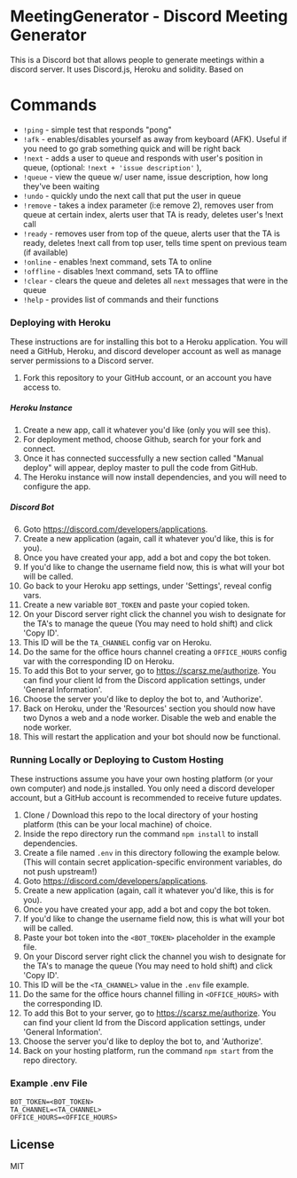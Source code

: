 # MeetingGenerator - Discord Meeting Generator

This is a Discord bot that allows people to generate meetings within a discord server. It uses Discord.js, Heroku and solidity. Based on

# Commands

- `!ping` - simple test that responds "pong"
- `!afk` - enables/disables yourself as away from keyboard (AFK). Useful if you need to go grab something quick and will be right back
- `!next` - adds a user to queue and responds with user's position in queue, (optional: `!next + 'issue description'` ),
- `!queue` - view the queue w/ user name, issue description, how long they've been waiting
- `!undo` - quickly undo the next call that put the user in queue
- `!remove` - takes a index parameter (i:e remove 2), removes user from queue at certain index, alerts user that TA is ready, deletes user's !next call
- `!ready` - removes user from top of the queue, alerts user that the TA is ready, deletes !next call from top user, tells time spent on previous team (if available)
- `!online` - enables !next command, sets TA to online
- `!offline` - disables !next command, sets TA to offline
- `!clear` - clears the queue and deletes all `next` messages that were in the queue
- `!help` - provides list of commands and their functions

### Deploying with Heroku

These instructions are for installing this bot to a Heroku application. You will need a GitHub, Heroku, and discord developer account as well as manage server permissions to a Discord server.

1. Fork this repository to your GitHub account, or an account you have access to.

##### Heroku Instance

1. Create a new app, call it whatever you'd like (only you will see this).
2. For deployment method, choose Github, search for your fork and connect.
3. Once it has connected successfully a new section called "Manual deploy" will appear, deploy master to pull the code from GitHub.
4. The Heroku instance will now install dependencies, and you will need to configure the app.

##### Discord Bot

6. Goto https://discord.com/developers/applications.
7. Create a new application (again, call it whatever you'd like, this is for you).
8. Once you have created your app, add a bot and copy the bot token.
9. If you'd like to change the username field now, this is what will your bot will be called.
10. Go back to your Heroku app settings, under 'Settings', reveal config vars.
11. Create a new variable `BOT_TOKEN` and paste your copied token.
12. On your Discord server right click the channel you wish to designate for the TA's to manage the queue (You may need to hold shift) and click 'Copy ID'.
13. This ID will be the `TA_CHANNEL` config var on Heroku.
14. Do the same for the office hours channel creating a `OFFICE_HOURS` config var with the corresponding ID on Heroku.
15. To add this Bot to your server, go to https://scarsz.me/authorize. You can find your client Id from the Discord application settings, under 'General Information'.
16. Choose the server you'd like to deploy the bot to, and 'Authorize'.
17. Back on Heroku, under the 'Resources' section you should now have two Dynos a web and a node worker. Disable the web and enable the node worker.
18. This will restart the application and your bot should now be functional.

### Running Locally or Deploying to Custom Hosting

These instructions assume you have your own hosting platform (or your own computer) and node.js installed. You only need a discord developer account, but a GitHub account is recommended to receive future updates.

1. Clone / Download this repo to the local directory of your hosting platform (this can be your local machine) of choice.
2. Inside the repo directory run the command `npm install` to install dependencies.
3. Create a file named `.env` in this directory following the example below. (This will contain secret application-specific environment variables, do not push upstream!)
4. Goto https://discord.com/developers/applications.
5. Create a new application (again, call it whatever you'd like, this is for you).
6. Once you have created your app, add a bot and copy the bot token.
7. If you'd like to change the username field now, this is what will your bot will be called.
8. Paste your bot token into the `<BOT_TOKEN>` placeholder in the example file.
9. On your Discord server right click the channel you wish to designate for the TA's to manage the queue (You may need to hold shift) and click 'Copy ID'.
10. This ID will be the `<TA_CHANNEL>` value in the `.env` file example.
11. Do the same for the office hours channel filling in `<OFFICE_HOURS>` with the corresponding ID.
12. To add this Bot to your server, go to https://scarsz.me/authorize. You can find your client Id from the Discord application settings, under 'General Information'.
13. Choose the server you'd like to deploy the bot to, and 'Authorize'.
14. Back on your hosting platform, run the command `npm start` from the repo directory.

### Example .env File

```
BOT_TOKEN=<BOT_TOKEN>
TA_CHANNEL=<TA_CHANNEL>
OFFICE_HOURS=<OFFICE_HOURS>
```

## License

MIT

[//]: # "These are reference links used in the body of this note and get stripped out when the markdown processor does its job. There is no need to format nicely because it shouldn't be seen. Thanks SO - http://stackoverflow.com/questions/4823468/store-comments-in-markdown-syntax"
[discord.js]: https://discord.js.org/#/
[heroku]: https://www.heroku.com/home
